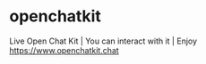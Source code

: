 # openchatkit
Live Open Chat Kit | You can interact with it | Enjoy
<a href="https://www.openchatkit.chat/" target="_blank">https://www.openchatkit.chat</a>
